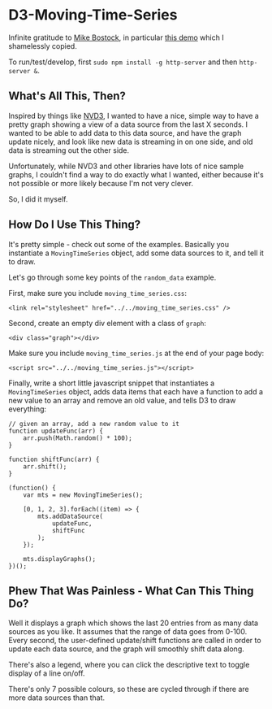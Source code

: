 # D3-Moving-Time-Series

Infinite gratitude to [Mike Bostock](https://bost.ocks.org/mike/), in particular [this demo](http://bl.ocks.org/mbostock/1642874) which I shamelessly copied.

To run/test/develop, first `sudo npm install -g http-server` and then `http-server &`.

## What's All This, Then?

Inspired by things like [NVD3](http://nvd3.org/), I wanted to have a nice, simple way to have a pretty graph showing a view of a data source from the last X seconds.  I wanted to be able to add data to this data source, and have the graph update nicely, and look like new data is streaming in on one side, and old data is streaming out the other side.

Unfortunately, while NVD3 and other libraries have lots of nice sample graphs, I couldn't find a way to do exactly what I wanted, either because it's not possible or more likely because I'm not very clever.

So, I did it myself.

## How Do I Use This Thing?

It's pretty simple - check out some of the examples.  Basically you instantiate a `MovingTimeSeries` object, add some data sources to it, and tell it to draw.

Let's go through some key points of the `random_data` example.

First, make sure you include `moving_time_series.css`:

```
<link rel="stylesheet" href="../../moving_time_series.css" />
```

Second, create an empty div element with a class of `graph`:

```
<div class="graph"></div>
```

Make sure you include `moving_time_series.js` at the end of your page body:

```
<script src="../../moving_time_series.js"></script>
```

Finally, write a short little javascript snippet that instantiates a `MovingTimeSeries` object, adds data items that each have a function to add a new value to an array and remove an old value, and tells D3 to draw everything:

```
// given an array, add a new random value to it
function updateFunc(arr) {
    arr.push(Math.random() * 100);
}

function shiftFunc(arr) {
    arr.shift();
}

(function() {
    var mts = new MovingTimeSeries();

    [0, 1, 2, 3].forEach((item) => {
        mts.addDataSource(
            updateFunc,
            shiftFunc
        );
    });

    mts.displayGraphs();
})();
```

## Phew That Was Painless - What Can This Thing Do?

Well it displays a graph which shows the last 20 entries from as many data sources as you like.  It assumes that the range of data goes from 0-100.  Every second, the user-defined update/shift functions are called in order to update each data source, and the graph will smoothly shift data along.

There's also a legend, where you can click the descriptive text to toggle display of a line on/off.

There's only 7 possible colours, so these are cycled through if there are more data sources than that.
